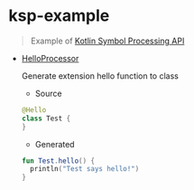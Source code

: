 # ksp-example

> Example of [Kotlin Symbol Processing API](https://github.com/android/kotlin)

- [HelloProcessor](processor/src/main/kotlin/dev/namhyun/example/processor/HelloProcessor.kt)

  Generate extension hello function to class

  - Source
  ```kotlin
  @Hello
  class Test {
  }
  ```

  - Generated
  ```kotlin
  fun Test.hello() {
    println("Test says hello!")
  }
  ```

